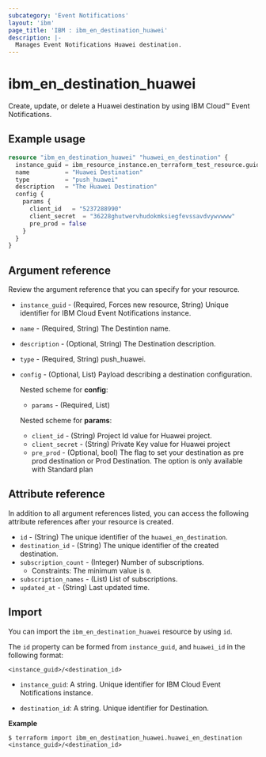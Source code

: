```yaml
---
subcategory: 'Event Notifications'
layout: 'ibm'
page_title: 'IBM : ibm_en_destination_huawei'
description: |-
  Manages Event Notifications Huawei destination.
---
```


# ibm_en_destination_huawei

Create, update, or delete a  Huawei destination by using IBM Cloud™ Event Notifications.

## Example usage

```terraform
resource "ibm_en_destination_huawei" "huawei_en_destination" {
  instance_guid = ibm_resource_instance.en_terraform_test_resource.guid
  name          = "Huawei Destination"
  type          = "push_huawei"
  description   = "The Huawei Destination"
  config {
    params {
      client_id   = "5237288990"
      client_secret  = "36228ghutwervhudokmksiegfevssavdvywvwww"
      pre_prod = false
    }
  }
}
```
  
## Argument reference

Review the argument reference that you can specify for your resource.

- `instance_guid` - (Required, Forces new resource, String) Unique identifier for IBM Cloud Event Notifications instance.

- `name` - (Required, String) The Destintion name.

- `description` - (Optional, String) The Destination description.

- `type` - (Required, String) push_huawei.


- `config` - (Optional, List) Payload describing a destination configuration.

  Nested scheme for **config**:

  - `params` - (Required, List)

  Nested scheme for **params**:

  - `client_id` - (String) Project Id value for Huawei project.
  - `client_secret` - (String) Private Key value for Huawei project
  - `pre_prod` - (Optional, bool) The flag to set your destination as pre prod destination or Prod Destination. The option is only available with Standard plan

## Attribute reference

In addition to all argument references listed, you can access the following attribute references after your resource is created.

- `id` - (String) The unique identifier of the `huawei_en_destination`.
- `destination_id` - (String) The unique identifier of the created destination.
- `subscription_count` - (Integer) Number of subscriptions.
  - Constraints: The minimum value is `0`.
- `subscription_names` - (List) List of subscriptions.
- `updated_at` - (String) Last updated time.

## Import

You can import the `ibm_en_destination_huawei` resource by using `id`.

The `id` property can be formed from `instance_guid`, and `huawei_id` in the following format:

```
<instance_guid>/<destination_id>
```

- `instance_guid`: A string. Unique identifier for IBM Cloud Event Notifications instance.

- `destination_id`: A string. Unique identifier for Destination.

**Example**

```
$ terraform import ibm_en_destination_huawei.huawei_en_destination <instance_guid>/<destination_id>
```
